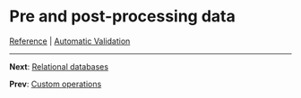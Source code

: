 # Pre and post-processing data
[Reference](README.md) | [Automatic Validation](vld-index.md)

---
**Next**: [Relational databases](db-index.md)

**Prev**: [Custom operations](vld-custom.md)